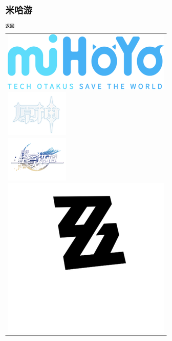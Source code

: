 
# 米哈游

[返回](../)

| |
| --- |
| ![](./logo-mihoyo.png) |
| ![](./ys/logo-ys.png) |
| ![](./sr/logo-sr.png) |
| ![](./zzz/logo-zzz.png) |
